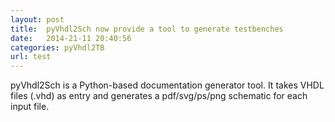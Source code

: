 ```yaml
---
layout: post
title:  pyVhdl2Sch now provide a tool to generate testbenches
date:   2014-21-11 20:40:56
categories: pyVhdl2TB
url: test
---
```


pyVhdl2Sch is a Python-based documentation generator tool. It takes VHDL files (.vhd) as entry and generates a pdf/svg/ps/png schematic for each input file.


